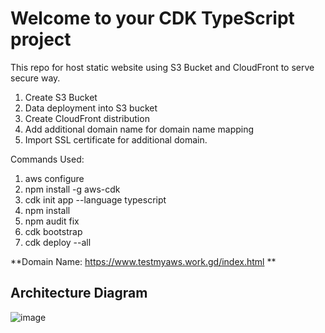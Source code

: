# Welcome to your CDK TypeScript project

This repo for host static website using S3 Bucket and CloudFront to serve secure way.

1. Create S3 Bucket
2. Data deployment into S3 bucket
3. Create CloudFront distribution
4. Add additional domain name for domain name mapping
5. Import SSL certificate for additional domain.

Commands Used:
 
 1. aws configure
 2. npm install -g aws-cdk
 3. cdk init app --language typescript
 4. npm install
 5. npm audit fix
 6. cdk bootstrap
 7. cdk deploy --all
  
**Domain Name: https://www.testmyaws.work.gd/index.html
**
## Architecture Diagram

![image](https://github.com/user-attachments/assets/22af6189-5abe-4859-9b97-5f6c466c2697)



